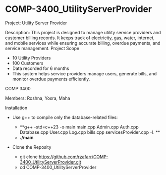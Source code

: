 # COMP-3400_UtilityServerProvider

Project: Utility Server Provider

Description: This project is designed to manage utility service providers and customer billing records. It keeps track of electricity, gas, water, internet, and mobile services while ensuring accurate billing, overdue payments, and service management.
Project Scope
- 10 Utility Providers
- 100 Customers
- Data recorded for 6 months
- This system helps service providers manage users, generate bills, and monitor overdue payments efficiently.

COMP 3400

Members: Roshna, Yosra, Maha

Installation
- Use g++ to compile only the database-related files:
  - **g++ -std=c++23 -o main main.cpp Admin.cpp Auth.cpp Database.cpp User.cpp Log.cpp bills.cpp servicesProvider.cpp -I. **
  - **./main**
 
- Clone the Reposity
   - git clone https://github.com/rzafarr/COMP-3400_UtilityServerProvider.git
   - cd COMP-3400_UtilityServerProvider
  
